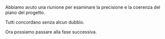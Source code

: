 Abbiamo avuto una riunione per esaminare la precisione e la coerenza del piano del progetto. 

Tutti concordano senza alcun dubbio. 

Ora possiamo passare alla fase successiva.
